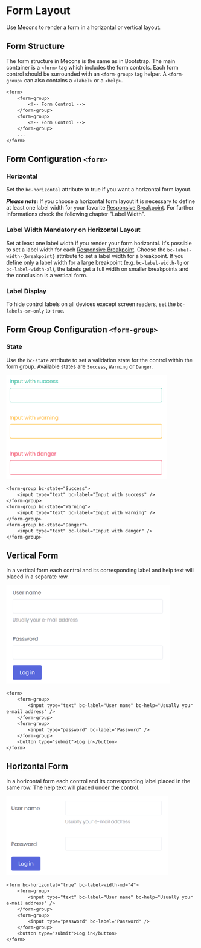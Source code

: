 # Form Layout

Use Mecons to render a form in a horizontal or vertical layout.

## Form Structure

The form structure in Mecons is the same as in Bootstrap. The main container is a `<form>` tag which includes the form controls. Each form control should be surrounded with an `<form-group>` tag helper. A `<form-group>` can also contains a `<label>` or a `<help>`.

```markup
<form>
    <form-group>
        <!-- Form Control -->
    </form-group>
    <form-group>
        <!-- Form Control -->
    </form-group>
    ...
</form>
```

## Form Configuration `<form>`

### Horizontal

Set the `bc-horizontal` attribute to true if you want a horizontal form layout.

***Please note:*** If you choose a horizontal form layout it is necessary to define at least one label width for your favorite [Responsive Breakpoint](https://getbootstrap.com/docs/4.0/layout/overview/#responsive-breakpoints). For further informations check the following chapter "Label Width".

### Label Width <span class="badge info">Mandatory on Horizontal Layout</span>

Set at least one label width if you render your form horizontal. It's possible to set a label width for each [Responsive Breakpoint](https://getbootstrap.com/docs/4.0/layout/overview/#responsive-breakpoints). Choose the `bc-label-width-{breakpoint}` attribute to set a label width for a breakpoint. If you define only a label width for a large breakpoint (e.g. `bc-label-width-lg` or `bc-label-width-xl`), the labels get a full width on smaller breakpoints and the conclusion is a vertical form.

### Label Display

To hide control labels on all devices execept screen readers, set the `bc-labels-sr-only` to `true`.

## Form Group Configuration `<form-group>`

### State

Use the `bc-state` attribute to set a validation state for the control within the form group. Available states are `Success`, `Warning` or `Danger`.

<img class="img-shadow img-responsive center-block" src="https://raw.githubusercontent.com/brecons/metronic-tag-helper/master/docs/images/form-layout_01.png" width="426" alt="Form Group State">

```markup
<form-group bc-state="Success">
    <input type="text" bc-label="Input with success" />
</form-group>
<form-group bc-state="Warning">
    <input type="text" bc-label="Input with warning" />
</form-group>
<form-group bc-state="Danger">
    <input type="text" bc-label="Input with danger" />
</form-group>
```

## Vertical Form

In a vertical form each control and its corresponding label and help text will placed in a separate row.

<img class="img-shadow img-responsive center-block" src="https://raw.githubusercontent.com/brecons/metronic-tag-helper/master/docs/images/form-layout_02.png" width="434" alt="Vertical Form Layout">

```markup
<form>
    <form-group>
        <input type="text" bc-label="User name" bc-help="Usually your e-mail address" />
    </form-group>
    <form-group>
        <input type="password" bc-label="Password" />
    </form-group>
    <button type="submit">Log in</button>
</form>
```

## Horizontal Form

In a horizontal form each control and its corresponding label placed in the same row. The help text will placed under the control.

<img class="img-shadow img-responsive center-block" src="https://raw.githubusercontent.com/brecons/metronic-tag-helper/master/docs/images/form-layout_03.png" width="429" alt="Horizontal Form Layout">

```markup
<form bc-horizontal="true" bc-label-width-md="4">
    <form-group>
        <input type="text" bc-label="User name" bc-help="Usually your e-mail address" />
    </form-group>
    <form-group>
        <input type="password" bc-label="Password" />
    </form-group>
    <button type="submit">Log in</button>
</form>
```